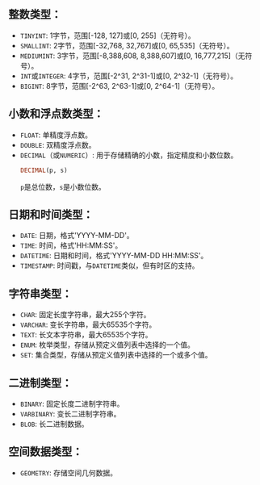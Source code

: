 ## 整数类型：
- `TINYINT`: 1字节，范围[-128, 127]或[0, 255]（无符号）。
- `SMALLINT`: 2字节，范围[-32,768, 32,767]或[0, 65,535]（无符号）。
- `MEDIUMINT`: 3字节，范围[-8,388,608, 8,388,607]或[0, 16,777,215]（无符号）。
- `INT`或`INTEGER`: 4字节，范围[-2^31, 2^31-1]或[0, 2^32-1]（无符号）。
- `BIGINT`: 8字节，范围[-2^63, 2^63-1]或[0, 2^64-1]（无符号）。
## 小数和浮点数类型：
- `FLOAT`: 单精度浮点数。
- `DOUBLE`: 双精度浮点数。
- `DECIMAL`（或`NUMERIC`）: 用于存储精确的小数，指定精度和小数位数。
	```sql
	DECIMAL(p, s)
	```
	`p`是总位数，`s`是小数位数。
## 日期和时间类型：
- `DATE`: 日期，格式'YYYY-MM-DD'。
- `TIME`: 时间，格式'HH:MM:SS'。
- `DATETIME`: 日期和时间，格式'YYYY-MM-DD HH:MM:SS'。
- `TIMESTAMP`: 时间戳，与`DATETIME`类似，但有时区的支持。
## 字符串类型：
- `CHAR`: 固定长度字符串，最大255个字符。
- `VARCHAR`: 变长字符串，最大65535个字符。
- `TEXT`: 长文本字符串，最大65535个字符。
- `ENUM`: 枚举类型，存储从预定义值列表中选择的一个值。
- `SET`: 集合类型，存储从预定义值列表中选择的一个或多个值。
## 二进制类型：
- `BINARY`: 固定长度二进制字符串。
- `VARBINARY`: 变长二进制字符串。
- `BLOB`: 长二进制数据。
## 空间数据类型：
- `GEOMETRY`: 存储空间几何数据。
